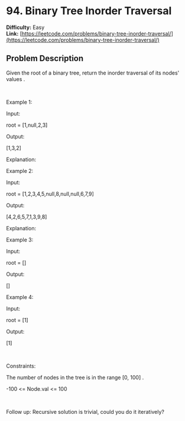 # 94. Binary Tree Inorder Traversal

**Difficulty:** Easy  
**Link:** [https://leetcode.com/problems/binary-tree-inorder-traversal/](https://leetcode.com/problems/binary-tree-inorder-traversal/)

## Problem Description

Given the 
root
 of a binary tree, return 
the inorder traversal of its nodes' values
.


 


Example 1:




Input:
 
root = [1,null,2,3]


Output:
 
[1,3,2]


Explanation:






Example 2:




Input:
 
root = [1,2,3,4,5,null,8,null,null,6,7,9]


Output:
 
[4,2,6,5,7,1,3,9,8]


Explanation:






Example 3:




Input:
 
root = []


Output:
 
[]




Example 4:




Input:
 
root = [1]


Output:
 
[1]




 


Constraints:




The number of nodes in the tree is in the range 
[0, 100]
.


-100 <= Node.val <= 100




 


Follow up:
 Recursive solution is trivial, could you do it iteratively?
